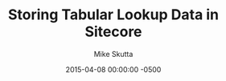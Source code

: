 ---
layout: post
title: "Storing Tabular Lookup Data in Sitecore"
date:   2015-04-08 00:00:00 -0500
categories: sitecore
tags: sitecore tabular data
author: Mike Skutta
target: https://community.sitecore.net/technical_blogs/b/mike_skutta/posts/storing-tabular-lookup-data-in-sitecore
excerpt: In some cases, there may be a need to store tabular data in Sitecore. For example, you may need to store pricing information for a product based on quantity.
---